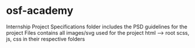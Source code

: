 # osf-academy
Internship Project
Specifications folder includes the PSD guidelines for the project 
Files contains all images/svg used for the project
html --> root
scss, js, css in their respective folders

